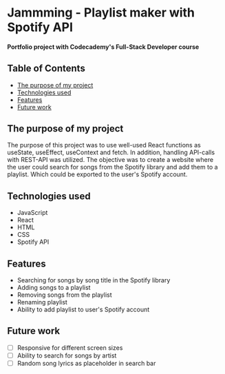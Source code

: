 # Jammming - Playlist maker with Spotify API
#### Portfolio project with Codecademy's Full-Stack Developer course

## Table of Contents
- [The purpose of my project](#purpose)
- [Technologies used](#tech)
- [Features](#features)
- [Future work](#future)

## The purpose of my project <a name="purpose"></a>
The purpose of this project was to use well-used React functions as useState, useEffect, useContext and fetch. In addition, handling API-calls with REST-API was utilized. The objective was to create a website where the user could search for songs from the Spotify library and add them to a playlist. Which could be exported to the user's Spotify account.

## Technologies used <a name="tech"></a>
- JavaScript
- React
- HTML
- CSS
- Spotify API

## Features <a name="features"></a>
- Searching for songs by song title in the Spotify library
- Adding songs to a playlist
- Removing songs from the playlist
- Renaming playlist
- Ability to add playlist to user's Spotify account

## Future work <a name="future"></a>
- [ ] Responsive for different screen sizes
- [ ] Ability to search for songs by artist
- [ ] Random song lyrics as placeholder in search bar

